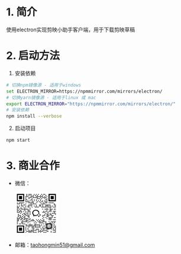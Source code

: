 # 1. 简介
使用electron实现剪映小助手客户端，用于下载剪映草稿

# 2. 启动方法
1. 安装依赖
```bash
# 切换npm镜像源 - 适用于windows
set ELECTRON_MIRROR=https://npmmirror.com/mirrors/electron/
# 切换yarn镜像源 - 适用于linux 或 mac
export ELECTRON_MIRROR="https://npmmirror.com/mirrors/electron/"
# 安装依赖
npm install --verbose
```
2. 启动项目
```bash
npm start
```

# 3. 商业合作
- 微信：

  ![微信](./assets/wechat.png)

- 邮箱：taohongmin51@gmail.com
